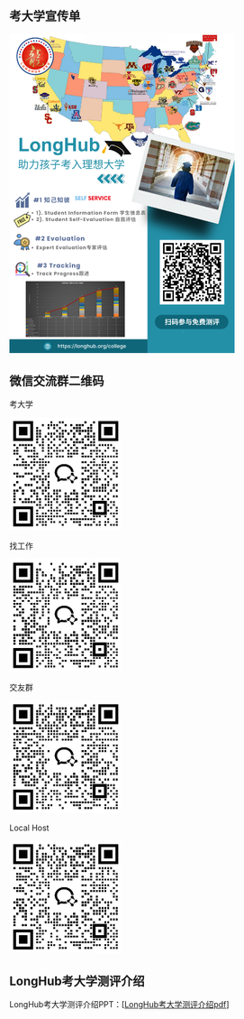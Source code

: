 ## 考大学宣传单

<img style="width:400px" src="../assets/000 (6).png" />

## 微信交流群二维码

考大学

<img style="width:200px" src="../assets/01.jpg" />

找工作

<img style="width:200px" src="../assets/02.jpg" />

交友群

<img style="width:200px" src="../assets/03.jpg" />

Local Host

<img style="width:200px" src="../assets/04.jpg" />

## LongHub考大学测评介绍

LongHub考大学测评介绍PPT：[[LongHub考大学测评介绍pdf](https://drive.google.com/file/d/1T1Rk4nXDWrBZQ1GL6NAhy2nWlcvaJ9U1/view?usp=sharing)]
